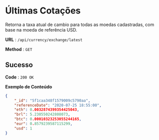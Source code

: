 # Últimas Cotações

Retorna a taxa atual de cambio para todas as moedas cadastradas, com base na moeda de referência USD.

**URL** : `/api/currency/exchange/latest`

**Method** : `GET`

## Sucesso

**Code** : `200 OK`

**Exemplo de Conteúdo**

```json
{
    "_id": "5f1caa348f1579009c5790aa",
    "referenceDate": "2020-07-25 18:55:00",
    "eth": 0.0032874399354425043,
    "brl": 5.230550242808073,
    "btc": 0.00010323253055244165,
    "eur": 0.8579239587115299,
    "usd": 1
}
```
